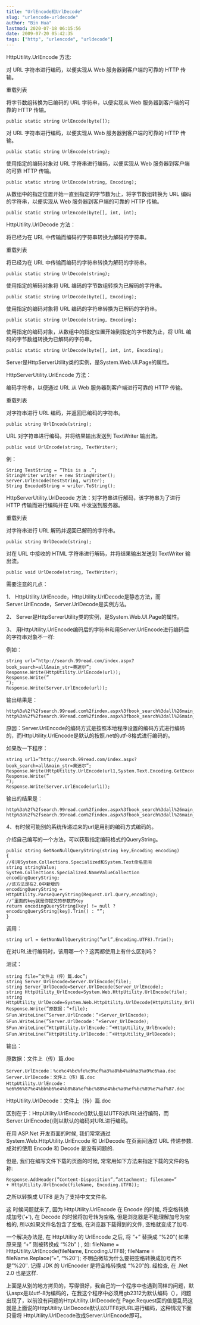 ```yaml
---
title: "UrlEncode和UrlDecode"
slug: "urlencode-urldecode"
author: "Bin Hua"
lastmod: 2020-07-18 06:15:56
date: 2009-07-20 05:42:35
tags: ["http", "urlencode", "urldecode"]
---
```


HttpUtility.UrlEncode 方法:

对 URL 字符串进行编码，以便实现从 Web 服务器到客户端的可靠的 HTTP 传输。

重载列表

将字节数组转换为已编码的 URL 字符串，以便实现从 Web 服务器到客户端的可靠的 HTTP 传输。

```
public static string UrlEncode(byte[]);
```

对 URL 字符串进行编码，以便实现从 Web 服务器到客户端的可靠的 HTTP 传输。

```
public static string UrlEncode(string);
```

使用指定的编码对象对 URL 字符串进行编码，以便实现从 Web 服务器到客户端的可靠 HTTP 传输。

```
public static string UrlEncode(string, Encoding);
```

从数组中的指定位置开始一直到指定的字节数为止，将字节数组转换为 URL 编码的字符串，以便实现从 Web 服务器到客户端的可靠的 HTTP 传输。

```
public static string UrlEncode(byte[], int, int);
```

HttpUtility.UrlDecode 方法：

将已经为在 URL 中传输而编码的字符串转换为解码的字符串。

重载列表

将已经为在 URL 中传输而编码的字符串转换为解码的字符串。

```
public static string UrlDecode(string);
```

使用指定的解码对象将 URL 编码的字节数组转换为已解码的字符串。

```
public static string UrlDecode(byte[], Encoding);
```

使用指定的编码对象将 URL 编码的字符串转换为已解码的字符串。

```
public static string UrlDecode(string, Encoding);
```

使用指定的编码对象，从数组中的指定位置开始到指定的字节数为止，将 URL 编码的字节数组转换为已解码的字符串。

```
public static string UrlDecode(byte[], int, int, Encoding);
```

Server是HttpServerUtility类的实例，是System.Web.UI.Page的属性。

HttpServerUtility.UrlEncode 方法：

编码字符串，以便通过 URL 从 Web 服务器到客户端进行可靠的 HTTP 传输。

重载列表

对字符串进行 URL 编码，并返回已编码的字符串。

```
public string UrlEncode(string);
```

URL 对字符串进行编码，并将结果输出发送到 TextWriter 输出流。

```
public void UrlEncode(string, TextWriter);
```

例：

```
String TestString = “This is a .”;
StringWriter writer = new StringWriter();
Server.UrlEncode(TestString, writer);
String EncodedString = writer.ToString();
```

HttpServerUtility.UrlDecode 方法：对字符串进行解码，该字符串为了进行 HTTP 传输而进行编码并在 URL 中发送到服务器。

重载列表

对字符串进行 URL 解码并返回已解码的字符串。

```
public string UrlDecode(string);
```

对在 URL 中接收的 HTML 字符串进行解码，并将结果输出发送到 TextWriter 输出流。

```
public void UrlDecode(string, TextWriter);
```

需要注意的几点：

1、 HttpUtility.UrlEncode，HttpUtility.UrlDecode是静态方法，而Server.UrlEncode，Server.UrlDecode是实例方法。

2、 Server是HttpServerUtility类的实例，是System.Web.UI.Page的属性。

3、 用HttpUtility.UrlEncode编码后的字符串和用Server.UrlEncode进行编码后的字符串对象不一样:

例如：

```
string url=”http://search.99read.com/index.aspx?book_search=all&main_str=奥迷尔”;
Response.Write(HttpUtility.UrlEncode(url));
Response.Write(”
“);
Response.Write(Server.UrlEncode(url));
```

输出结果是：

```
http%3a%2f%2fsearch.99read.com%2findex.aspx%3fbook_search%3dall%26main_str%3d%e5%a5%a5%e8%bf%b7%e5%b0%94
http%3a%2f%2fsearch.99read.com%2findex.aspx%3fbook_search%3dall%26main_str%3d%b0%c2%c3%d4%b6%fb
```

原因：Server.UrlEncode的编码方式是按照本地程序设置的编码方式进行编码的，而HttpUtility.UrlEncode是默认的按照.net的utf-8格式进行编码的。

如果改一下程序：

```
string url1=”http://search.99read.com/index.aspx?book_search=all&main_str=奥迷尔”;
Response.Write(HttpUtility.UrlEncode(url1,System.Text.Encoding.GetEncoding(”GB2312″)));
Response.Write(”
“);
Response.Write(Server.UrlEncode(url1));
```

输出的结果是：

```
http%3a%2f%2fsearch.99read.com%2findex.aspx%3fbook_search%3dall%26main_str%3d%b0%c2%c3%d4%b6%fb
http%3a%2f%2fsearch.99read.com%2findex.aspx%3fbook_search%3dall%26main_str%3d%b0%c2%c3%d4%b6%fb
```

4、有时候可能别的系统传递过来的url是用别的编码方式编码的。

介绍自己编写的一个方法，可以获取指定编码格式的QueryString。

```
public string GetNonNullQueryString(string key,Encoding encoding)
{
//引用System.Collections.Specialized和System.Text命名空间
string stringValue;
System.Collections.Specialized.NameValueCollection encodingQueryString;
//该方法是在2.0中新增的
encodingQueryString = HttpUtility.ParseQueryString(Request.Url.Query,encoding);
//’里面的key就是你提交的参数的Key
return encodingQueryString[key] != null ? encodingQueryString[key].Trim() : “”;
}
```

调用：

```
string url = GetNonNullQueryString(”url”,Encoding.UTF8).Trim();
```

在对URL进行编码时，该用哪一个？这两都使用上有什么区别吗？

测试：

```
string file=”文件上（传）篇.doc”;
string Server_UrlEncode=Server.UrlEncode(file);
string Server_UrlDecode=Server.UrlDecode(Server_UrlEncode);
string HttpUtility_UrlEncode=System.Web.HttpUtility.UrlEncode(file);
string HttpUtility_UrlDecode=System.Web.HttpUtility.UrlDecode(HttpUtility_UrlEncode);
Response.Write(”原数据：”+file);
SFun.WriteLine(”Server.UrlEncode：”+Server_UrlEncode);
SFun.WriteLine(”Server.UrlDecode：”+Server_UrlDecode);
SFun.WriteLine(”HttpUtility.UrlEncode：”+HttpUtility_UrlEncode);
SFun.WriteLine(”HttpUtility.UrlDecode：”+HttpUtility_UrlDecode);
```

输出：

原数据：文件上（传）篇.doc

```
Server.UrlEncode：%ce%c4%bc%fe%c9%cf%a3%a8%b4%ab%a3%a9%c6%aa.doc
Server.UrlDecode：文件上（传）篇.doc
HttpUtility.UrlEncode：%e6%96%87%e4%bb%b6%e4%b8%8a%ef%bc%88%e4%bc%a0%ef%bc%89%e7%af%87.doc
```

HttpUtility.UrlDecode：文件上（传）篇.doc

区别在于：HttpUtility.UrlEncode()默认是以UTF8对URL进行编码，而Server.UrlEncode()则以默认的编码对URL进行编码。

在用 ASP.Net 开发页面的时候, 我们常常通过 System.Web.HttpUtility.UrlEncode 和 UrlDecode 在页面间通过 URL 传递参数. 成对的使用 Encode 和 Decode 是没有问题的.

但是, 我们在编写文件下载的页面的时候, 常常用如下方法来指定下载的文件的名称:

```
Response.AddHeader(”Content-Disposition”,”attachment; filename=”
+ HttpUtility.UrlEncode(fileName, Encoding.UTF8));
```

之所以转换成 UTF8 是为了支持中文文件名.

这 时候问题就来了, 因为 HttpUtility.UrlEncode 在 Encode 的时候, 将空格转换成加号(’+'), 在 Decode 的时候将加号转为空格, 但是浏览器是不能理解加号为空格的, 所以如果文件名包含了空格, 在浏览器下载得到的文件, 空格就变成了加号.

一个解决办法是, 在 HttpUtility 的 UrlEncode 之后, 将 “+” 替换成 “%20″( 如果原来是 “+” 则被转换成 “%2b” ) , 如:
fileName = HttpUtility.UrlEncode(fileName, Encoding.UTF8);
fileName = fileName.Replace(”+”, “%20″);
不明白微软为什么要把空格转换成加号而不是”%20″. 记得 JDK 的 UrlEncoder 是将空格转换成 “%20″的.
经检查, 在 .Net 2.0 也是这样.

上面是从别的地方拷贝的，写得很好，我自己的一个程序中也遇到同样的问题，默认aspx是以utf-8为编码的，在我这个程序中必须用gb2312为默认编码（），问题出现了，以前没有问题的HttpUtility.UrlDecode在 Page.Request回的值是乱码这就是上面说的HttpUtility.UrlDecode默认以UTF8对URL进行编码，这种情况下面只需将 HttpUtility.UrlDecode改成Server.UrlEncode即可。
